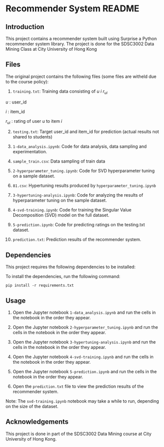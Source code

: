 ﻿
  

# Recommender System README

  

## Introduction

This project contains a recommender system built using Surprise a Python recommender system library. The project is done for the SDSC3002 Data Mining Class at City University of Hong Kong

  

## Files

  
  

The original project contains the following files (some files are witheld due to the course policy):

1.  `training.txt`: Training data consisting of $u$ $i$ $r_{ui}$

$u$ : user_id

$i$ : item_id

$r_{ui}$ : rating of user $u$ to item $i$

  

2.  `testing.txt`: Target user_id and item_id for prediction (actual results not shared to students)

  

3.  `1-data_analysis.ipynb`: Code for data analysis, data sampling and experimentation.

3.  `sample_train.csv`: Data sampling of train data

5.  `2-hyperparameter_tuning.ipynb`: Code for SVD hyperparameter tuning on a sample dataset.

6.  `81.csv`: Hypertuning results produced by `hyperparameter_tuning.ipynb`

7.  `3-hypertuning-analysis.ipynb`: Code for analyzing the results of hyperparameter tuning on the sample dataset.

8.  `4-svd-training.ipynb`: Code for training the Singular Value Decomposition (SVD) model on the full dataset.

9.  `5-prediction.ipynb`: Code for predicting ratings on the testing.txt dataset.

10.  `prediction.txt`: Prediction results of the recommender system.

  

## Dependencies

This project requires the following dependencies to be installed:

  

To install the dependencies, run the following command:

  

```pip install -r requirements.txt```

  

## Usage

1. Open the Jupyter notebook `1-data_analysis.ipynb` and run the cells in the notebook in the order they appear.

2. Open the Jupyter notebook `2-hyperparameter_tuning.ipynb` and run the cells in the notebook in the order they appear.

3. Open the Jupyter notebook `3-hypertuning-analysis.ipynb` and run the cells in the notebook in the order they appear.

4. Open the Jupyter notebook `4-svd-training.ipynb` and run the cells in the notebook in the order they appear.

5. Open the Jupyter notebook `5-prediction.ipynb` and run the cells in the notebook in the order they appear.

5. Open the `prediction.txt` file to view the prediction results of the recommender system.

  

Note: The `svd-training.ipynb` notebook may take a while to run, depending on the size of the dataset.

  

## Acknowledgements

This project is done in part of the SDSC3002 Data Mining course at City University of Hong Kong.